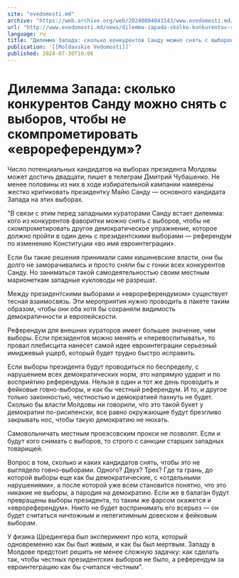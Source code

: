 ```yaml
---
site: "evedomosti.md"
archive: "https://web.archive.org/web/20240804043143/www.evedomosti.md/news/dilemma-zapada-skolko-konkurentov-sandu-mozhno-snyat-s-vybor"
url: "http://www.evedomosti.md/news/dilemma-zapada-skolko-konkurentov-sandu-mozhno-snyat-s-vybor"
language: ru
title: "Дилемма Запада: сколько конкурентов Санду можно снять с выборов, чтобы не скомпрометировать «еврореферендум»?"
publication: '[[Moldavskie Vedomosti]]'
published: 2024-07-30T16:06
---
```


# Дилемма Запада: сколько конкурентов Санду можно снять с выборов, чтобы не скомпрометировать «еврореферендум»?

Число потенциальных кандидатов на выборах президента Молдовы может достичь двадцати, пишет в телеграм Дмитрий Чубашенко. Не менее половины из них в ходе избирательной кампании намерены жестко критиковать президентку Майю Санду — основного кандидата Запада на этих выборах.

"В связи с этим перед западными кураторами Санду встает дилемма: кого из конкурентов фаворитки можно снять с выборов, чтобы не скомпрометировать другое демократическое упражнение, которое должно пройти в один день с президентскими выборами — референдум по изменению Конституции «во имя евроинтеграции».

Если бы такие решения принимали сами кишиневские власти, они бы долго не заморачивались и просто сняли бы с гонки всех конкурентов Санду. Но заниматься такой самодеятельностью своим местным марионеткам западные кукловоды не разрешат.

Между президентскими выборами и «еврореферендумом» существует тесная взаимосвязь. Эти мероприятия нужно проводить в пакете таким образом, чтобы они оба хотя бы сохраняли видимость демократичности и европейскости.

Референдум для внешних кураторов имеет большее значение, чем выборы. Если президентов можно менять и «перевоспитывать», то провал плебисцита нанесет самой идее евроинтеграции серьезный имиджевый ущерб, который будет трудно быстро исправить.

Если выборы президента будут проводиться по беспределу, с нарушением всех демократических норм, это напрямую ударит и по восприятию референдума. Нельзя в один и тот же день проводить и фейковые говно-выборы, и как бы честный референдум. И то, и другое только законностью, честностью и демократией пахнуть не будет. Сколько бы власти Молдовы ни говорили, что это такой букет у демократии по-рисипенски, все равно окружающие будут брезгливо закрывать нос, чтобы такую демократию не нюхать.

Самовольничать местным проеэсовским прокси не позволят. Если и будут кого снимать с выборов, то строго с санкции старших западных товарищей.

Вопрос в том, сколько и каких кандидатов снять, чтобы это не выглядело говно-выборами. Одного? Двух? Трех? Где та грань, до которой выборы еще как бы демократические, с «отдельными нарушениями», а после которой уже всем становится понятно, что это никакие не выборы, а пародия на демократию. Если же в балаган будут превращены выборы президента, то таким же фарсом окажется и «еврореферендум». Никто не будет воспринимать его всерьез — он будет считаться ничтожным и нелегитимным довеском к фейковым выборам.

У физика Шредингера был эксперимент про кота, который одновременно как бы был живым, и как бы был мертвым. Западу в Молдове предстоит решить не менее сложную задачку: как сделать так, чтобы честных президентских выборов не было, а референдум за евроинтеграцию как бы считался честным".
